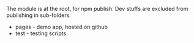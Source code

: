 The module is at the root, for npm publish. Dev stuffs are excluded from publishing in sub-folders:
- pages - demo app, hosted on github
- test - testing scripts